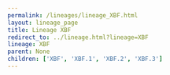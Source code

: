 ```yaml
---
permalink: /lineages/lineage_XBF.html
layout: lineage_page
title: Lineage XBF
redirect_to: ../lineage.html?lineage=XBF
lineage: XBF
parent: None
children: ['XBF', 'XBF.1', 'XBF.2', 'XBF.3']
---
```

